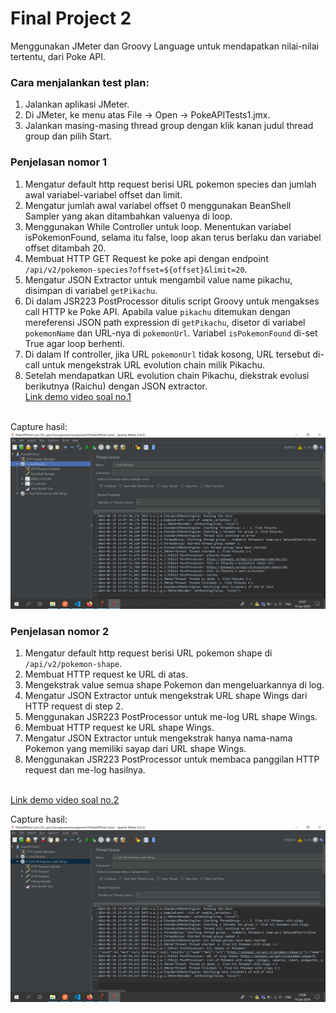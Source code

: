 
# Final Project 2

Menggunakan JMeter dan Groovy Language untuk mendapatkan nilai-nilai tertentu, dari Poke API.


### Cara menjalankan test plan:

1. Jalankan aplikasi JMeter.
2. Di JMeter, ke menu atas File -> Open -> PokeAPITests1.jmx.
3. Jalankan masing-masing thread group dengan klik kanan judul thread group dan pilih Start.


### Penjelasan nomor 1

1. Mengatur default http request berisi URL pokemon species dan jumlah awal variabel-variabel offset dan limit.
2. Mengatur jumlah awal variabel offset 0 menggunakan BeanShell Sampler yang akan ditambahkan valuenya di loop.
3. Menggunakan While Controller untuk loop. Menentukan variabel isPokemonFound, selama itu false, loop akan terus berlaku dan variabel offset ditambah 20.
4. Membuat HTTP GET Request ke poke api dengan endpoint `/api/v2/pokemon-species?offset=${offset}&limit=20`.
5. Mengatur JSON Extractor untuk mengambil value name pikachu, disimpan di variabel `getPikachu`.
6. Di dalam JSR223 PostProcessor ditulis script Groovy untuk mengakses call HTTP ke Poke API. Apabila value `pikachu` ditemukan dengan mereferensi JSON path expression di `getPikachu`, disetor di variabel `pokemonName` dan URL-nya di `pokemonUrl`. Variabel `isPokemonFound` di-set True agar loop berhenti.
6. Di dalam If controller, jika URL `pokemonUrl` tidak kosong, URL tersebut di-call untuk mengekstrak URL evolution chain milik Pikachu.
7. Setelah mendapatkan URL evolution chain Pikachu, diekstrak evolusi berikutnya (Raichu) dengan JSON extractor.
\
[Link demo video soal no.1](https://github.com/aryarafid/specialization-backend/blob/main/finalproject2/videos/finalproject2-soal1.mp4)

\
Capture hasil:
![capture no. 1](https://github.com/aryarafid/specialization-backend/blob/main/finalproject2/images/fp2soal1.png)

### Penjelasan nomor 2

1. Mengatur default http request berisi URL pokemon shape di `/api/v2/pokemon-shape`.
2. Membuat HTTP request ke URL di atas.
3. Mengekstrak value semua shape Pokemon dan mengeluarkannya di log.
4. Mengatur JSON Extractor untuk mengekstrak URL shape Wings dari HTTP request di step 2.
5. Menggunakan JSR223 PostProcessor untuk me-log URL shape Wings.
6. Membuat HTTP request ke URL shape Wings.
7. Mengatur JSON Extractor untuk mengekstrak hanya nama-nama Pokemon yang memiliki sayap dari URL shape Wings.
8. Menggunakan JSR223 PostProcessor untuk membaca panggilan HTTP request dan me-log hasilnya.

\
[Link demo video soal no.2](https://github.com/aryarafid/specialization-backend/blob/main/finalproject2/videos/finalproject2-soal2.mp4)

Capture hasil:
![capture no. 2](https://github.com/aryarafid/specialization-backend/blob/main/finalproject2/images/fp2soal2.png)
